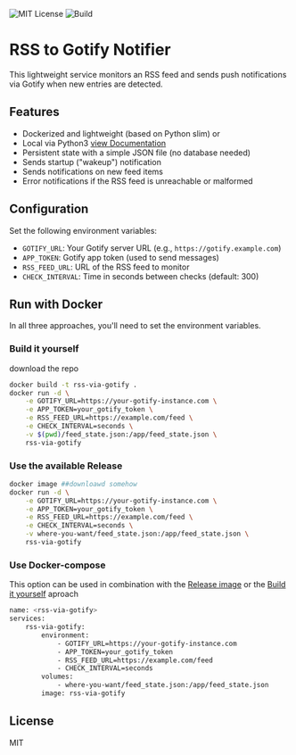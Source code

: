 ![MIT License](https://img.shields.io/badge/license-MIT-green)
![Build](https://img.shields.io/github/actions/workflow/status/JKB0DY/rss-to-gotify/docker-image.yml)

# RSS to Gotify Notifier

This lightweight service monitors an RSS feed and sends push notifications via Gotify when new entries are detected.

## Features

-   Dockerized and lightweight (based on Python slim)
    or
-   Local via Python3 [view Documentation](LOCAL_SETUP.md)
    <br>
-   Persistent state with a simple JSON file (no database needed)
-   Sends startup ("wakeup") notification
-   Sends notifications on new feed items
-   Error notifications if the RSS feed is unreachable or malformed

## Configuration

Set the following environment variables:

-   `GOTIFY_URL`: Your Gotify server URL (e.g., `https://gotify.example.com`)
-   `APP_TOKEN`: Gotify app token (used to send messages)
-   `RSS_FEED_URL`: URL of the RSS feed to monitor
-   `CHECK_INTERVAL`: Time in seconds between checks (default: 300)

## Run with Docker

In all three approaches, you'll need to set the environment variables.

### Build it yourself

download the repo

```bash
docker build -t rss-via-gotify .
docker run -d \
    -e GOTIFY_URL=https://your-gotify-instance.com \
    -e APP_TOKEN=your_gotify_token \
    -e RSS_FEED_URL=https://example.com/feed \
    -e CHECK_INTERVAL=seconds \
    -v $(pwd)/feed_state.json:/app/feed_state.json \
    rss-via-gotify
```

### Use the available Release

```bash
docker image ##downloawd somehow
docker run -d \
    -e GOTIFY_URL=https://your-gotify-instance.com \
    -e APP_TOKEN=your_gotify_token \
    -e RSS_FEED_URL=https://example.com/feed \
    -e CHECK_INTERVAL=seconds \
    -v where-you-want/feed_state.json:/app/feed_state.json \
    rss-via-gotify
```

### Use Docker-compose

This option can be used in combination with the [Release image](#use-the-available-release) or the [Build it yourself](#build-it-yourself) aproach

```bash
name: <rss-via-gotify>
services:
    rss-via-gotify:
        environment:
            - GOTIFY_URL=https://your-gotify-instance.com
            - APP_TOKEN=your_gotify_token
            - RSS_FEED_URL=https://example.com/feed
            - CHECK_INTERVAL=seconds
        volumes:
            - where-you-want/feed_state.json:/app/feed_state.json
        image: rss-via-gotify
```

## License

MIT
